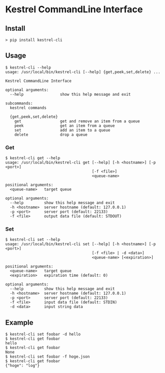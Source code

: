 # Kestrel CommandLine Interface

## Install
    > pip install kestrel-cli

## Usage
    $ kestrel-cli --help
    usage: /usr/local/bin/kestrel-cli [--help] {get,peek,set,delete} ...
    
    Kestrel CommandLine Interface
    
    optional arguments:
      --help                show this help message and exit
    
    subcommands:
      kestrel commands
    
      {get,peek,set,delete}
        get                 get and remove an item from a queue
        peek                get an item from a queue
        set                 add an item to a queue
        delete              drop a queue

### Get
    $ kestrel-cli get --help
    usage: /usr/local/bin/kestrel-cli get [--help] [-h <hostname>] [-p <port>]
                                          [-f <file>]
                                          <queue-name>
    
    positional arguments:
      <queue-name>   target queue
    
    optional arguments:
      --help         show this help message and exit
      -h <hostname>  server hostname (default: 127.0.0.1)
      -p <port>      server port (default: 22133)
      -f <file>      output data file (default: STDOUT)

### Set
    $ kestrel-cli set --help
    usage: /usr/local/bin/kestrel-cli set [--help] [-h <hostname>] [-p <port>]
                                          [-f <file> | -d <data>]
                                          <queue-name> [<expiration>]
    
    positional arguments:
      <queue-name>   target queue
      <expiration>   expiration time (default: 0)
    
    optional arguments:
      --help         show this help message and exit
      -h <hostname>  server hostname (default: 127.0.0.1)
      -p <port>      server port (default: 22133)
      -f <file>      input data file (default: STDIN)
      -d <data>      input string data

## Example
    $ kestrel-cli set foobar -d hello
    $ kestrel-cli get foobar
    hello
    $ kestrel-cli get foobar
    None
    $ kestrel-cli set foobar -f hoge.json
    $ kestrel-cli get foobar
    {"hoge": "log"}
